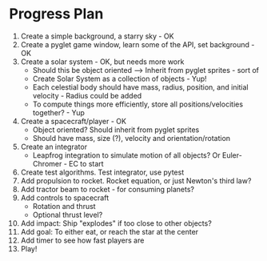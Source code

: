 # Progress Plan

1. Create a simple background, a starry sky - OK
2. Create a pyglet game window, learn some of the API, set background - OK
3. Create a solar system  - OK, but needs more work
   - Should this be object oriented --> Inherit from pyglet sprites - sort of
   - Create Solar System as a collection of objects - Yup!
   - Each celestial body should have mass, radius, position, and initial velocity - Radius could be added
   - To compute things more efficiently, store all positions/velocities together? - Yup
4. Create a spacecraft/player - OK
   - Object oriented? Should inherit from pyglet sprites
   - Should have mass, size (?), velocity and orientation/rotation
5. Create an integrator
   - Leapfrog integration to simulate motion of all objects? Or Euler-Chromer - EC to start
6. Create test algorithms. Test integrator, use pytest 
7. Add propulsion to rocket. Rocket equation, or just Newton's third law?
8. Add tractor beam to rocket - for consuming planets?
9. Add controls to spacecraft
   - Rotation and thrust
   - Optional thrust level?
11. Add impact: Ship "explodes" if too close to other objects?
12. Add goal: To either eat, or reach the star at the center
13. Add timer to see how fast players are
14. Play!
